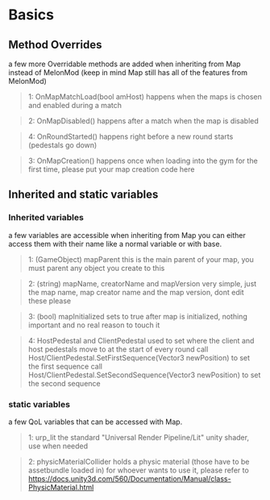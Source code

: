 # Basics

## Method Overrides 
a few more Overridable methods are added when inheriting from Map instead of MelonMod (keep in mind Map still has all of the features from MelonMod)

> 1: OnMapMatchLoad(bool amHost)
> happens when the maps is chosen and enabled during a match

> 2: OnMapDisabled() 
> happens after a match when the map is disabled

> 4: OnRoundStarted()
> happens right before a new round starts (pedestals go down)

> 3: OnMapCreation()
> happens once when loading into the gym for the first time, please put your map creation code here

## Inherited and static variables

### Inherited variables
a few variables are accessible when inheriting from Map
you can either access them with their name like a normal variable or with base.<variableName>

> 1: (GameObject) mapParent
> this is the main parent of your map, you must parent any object you create to this

> 2: (string) mapName, creatorName and mapVersion
> very simple, just the map name, map creator name and the map version, dont edit these please

> 3: (bool) mapInitialized
> sets to true after map is initialized, nothing important and no real reason to touch it

> 4: HostPedestal and ClientPedestal
> used to set where the client and host pedestals move to at the start of every round
> call Host/ClientPedestal.SetFirstSequence(Vector3 newPosition) to set the first sequence
> call Host/ClientPedestal.SetSecondSequence(Vector3 newPosition) to set the second sequence

### static variables
a few QoL variables that can be accessed with Map.<variableName>

> 1: urp_lit
> the standard "Universal Render Pipeline/Lit" unity shader, use when needed

> 2: physicMaterialCollider
> holds a physic material (those have to be assetbundle loaded in) for whoever wants to use it, please refer to https://docs.unity3d.com/560/Documentation/Manual/class-PhysicMaterial.html
